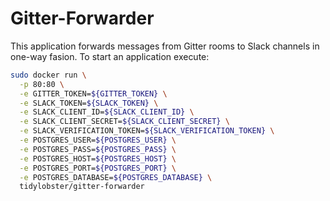 # Gitter-Forwarder

This application forwards messages from Gitter rooms to Slack channels in one-way fasion. To start an application execute: 

```bash
sudo docker run \
  -p 80:80 \
  -e GITTER_TOKEN=${GITTER_TOKEN} \
  -e SLACK_TOKEN=${SLACK_TOKEN} \
  -e SLACK_CLIENT_ID=${SLACK_CLIENT_ID} \
  -e SLACK_CLIENT_SECRET=${SLACK_CLIENT_SECRET} \
  -e SLACK_VERIFICATION_TOKEN=${SLACK_VERIFICATION_TOKEN} \
  -e POSTGRES_USER=${POSTGRES_USER} \
  -e POSTGRES_PASS=${POSTGRES_PASS} \
  -e POSTGRES_HOST=${POSTGRES_HOST} \
  -e POSTGRES_PORT=${POSTGRES_PORT} \
  -e POSTGRES_DATABASE=${POSTGRES_DATABASE} \
  tidylobster/gitter-forwarder
```